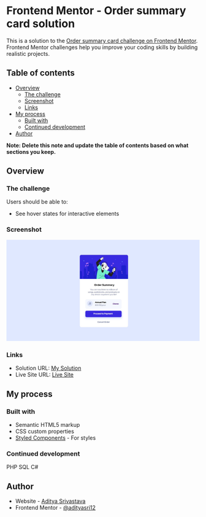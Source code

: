 # Frontend Mentor - Order summary card solution

This is a solution to the [Order summary card challenge on Frontend Mentor](https://www.frontendmentor.io/challenges/order-summary-component-QlPmajDUj). Frontend Mentor challenges help you improve your coding skills by building realistic projects. 

## Table of contents

- [Overview](#overview)
  - [The challenge](#the-challenge)
  - [Screenshot](#screenshot)
  - [Links](#links)
- [My process](#my-process)
  - [Built with](#built-with)
  - [Continued development](#continued-development)
- [Author](#author)

**Note: Delete this note and update the table of contents based on what sections you keep.**

## Overview

### The challenge

Users should be able to:

- See hover states for interactive elements

### Screenshot

![](./screenshot.jpg)

### Links

- Solution URL: [My Solution](https://github.com/adityasri12/Order_Summary/blob/gh-pages/index.html)
- Live Site URL: [Live Site](https://adityasri12.github.io/Order_Summary/)

## My process

### Built with

- Semantic HTML5 markup
- CSS custom properties
- [Styled Components](https://adityasri12.github.io/Order_Summary/style.css) - For styles

### Continued development

PHP
SQL
C#

## Author

- Website - [Aditya Srivastava](https://www.your-site.com)
- Frontend Mentor - [@adityasri12](https://www.frontendmentor.io/profile/adityasri12)
